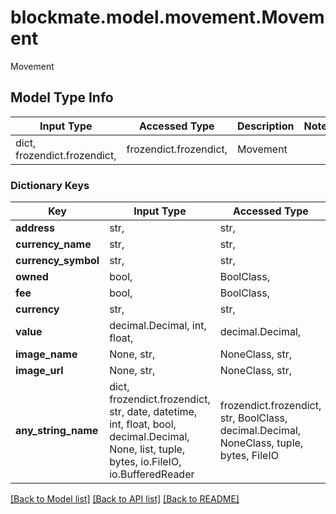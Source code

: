 # blockmate.model.movement.Movement

Movement

## Model Type Info
Input Type | Accessed Type | Description | Notes
------------ | ------------- | ------------- | -------------
dict, frozendict.frozendict,  | frozendict.frozendict,  | Movement | 

### Dictionary Keys
Key | Input Type | Accessed Type | Description | Notes
------------ | ------------- | ------------- | ------------- | -------------
**address** | str,  | str,  |  | 
**currency_name** | str,  | str,  |  | 
**currency_symbol** | str,  | str,  |  | 
**owned** | bool,  | BoolClass,  |  | 
**fee** | bool,  | BoolClass,  |  | 
**currency** | str,  | str,  |  | 
**value** | decimal.Decimal, int, float,  | decimal.Decimal,  |  | 
**image_name** | None, str,  | NoneClass, str,  |  | [optional] 
**image_url** | None, str,  | NoneClass, str,  |  | [optional] 
**any_string_name** | dict, frozendict.frozendict, str, date, datetime, int, float, bool, decimal.Decimal, None, list, tuple, bytes, io.FileIO, io.BufferedReader | frozendict.frozendict, str, BoolClass, decimal.Decimal, NoneClass, tuple, bytes, FileIO | any string name can be used but the value must be the correct type | [optional]

[[Back to Model list]](../../README.md#documentation-for-models) [[Back to API list]](../../README.md#documentation-for-api-endpoints) [[Back to README]](../../README.md)

